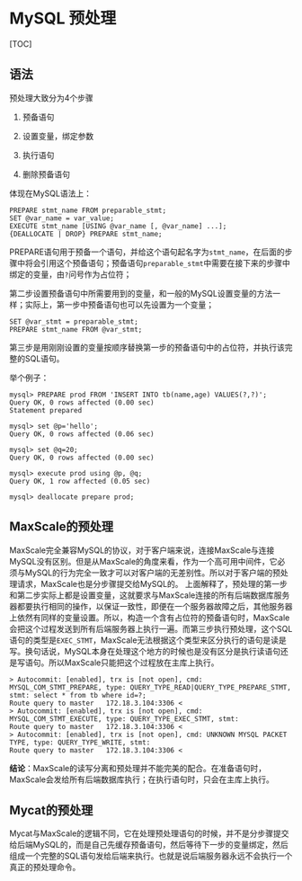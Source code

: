 # MySQL 预处理
[TOC]


## 语法
预处理大致分为4个步骤
1. 预备语句

2. 设置变量，绑定参数

3. 执行语句

4. 删除预备语句




体现在MySQL语法上：

```mysql
PREPARE stmt_name FROM preparable_stmt;
SET @var_name = var_value;
EXECUTE stmt_name [USING @var_name [, @var_name] ...];
{DEALLOCATE | DROP} PREPARE stmt_name;
```


PREPARE语句用于预备一个语句，并给这个语句起名字为`stmt_name`，在后面的步骤中将会引用这个预备语句；预备语句`preparable_stmt`中需要在接下来的步骤中绑定的变量，由`?`问号作为占位符；

第二步设置预备语句中所需要用到的变量，和一般的MySQL设置变量的方法一样；实际上，第一步中预备语句也可以先设置为一个变量；

```mysql
SET @var_stmt = preparable_stmt;
PREPARE stmt_name FROM @var_stmt;
```



第三步是用刚刚设置的变量按顺序替换第一步的预备语句中的占位符，并执行该完整的SQL语句。

举个例子：
```mysql
mysql> PREPARE prod FROM 'INSERT INTO tb(name,age) VALUES(?,?)';
Query OK, 0 rows affected (0.00 sec)
Statement prepared

mysql> set @p='hello';
Query OK, 0 rows affected (0.06 sec)

mysql> set @q=20;
Query OK, 0 rows affected (0.00 sec)

mysql> execute prod using @p, @q;
Query OK, 1 row affected (0.05 sec)

mysql> deallocate prepare prod;
```



## MaxScale的预处理

MaxScale完全兼容MySQL的协议，对于客户端来说，连接MaxScale与连接MySQL没有区别。但是从MaxScale的角度来看，作为一个高可用中间件，它必须与MySQL的行为完全一致才可以对客户端的无差别性。所以对于客户端的预处理请求，MaxScale也是分步骤提交给MySQL的。
上面解释了，预处理的第一步和第二步实际上都是设置变量，这就要求与MaxScale连接的所有后端数据库服务器都要执行相同的操作，以保证一致性，即便在一个服务器故障之后，其他服务器上依然有同样的变量设置。所以，构造一个含有占位符的预备语句时，MaxScale会把这个过程发送到所有后端服务器上执行一遍。而第三步执行预处理，这个SQL语句的类型是`EXEC_STMT`，MaxScale无法根据这个类型来区分执行的语句是读是写。换句话说，MySQL本身在处理这个地方的时候也是没有区分是执行读语句还是写语句。所以MaxScale只能把这个过程放在主库上执行。



```mysql
> Autocommit: [enabled], trx is [not open], cmd: MYSQL_COM_STMT_PREPARE, type: QUERY_TYPE_READ|QUERY_TYPE_PREPARE_STMT, stmt: select * from tb where id=?; 
Route query to master 	172.18.3.104:3306 <
> Autocommit: [enabled], trx is [not open], cmd: MYSQL_COM_STMT_EXECUTE, type: QUERY_TYPE_EXEC_STMT, stmt: 
Route query to master 	172.18.3.104:3306 <
> Autocommit: [enabled], trx is [not open], cmd: UNKNOWN MYSQL PACKET TYPE, type: QUERY_TYPE_WRITE, stmt: 
Route query to master 	172.18.3.104:3306 <
```




**结论**：MaxScale的读写分离和预处理并不能完美的配合。在准备语句时，MaxScale会发给所有后端数据库执行；在执行语句时，只会在主库上执行。




## Mycat的预处理


Mycat与MaxScale的逻辑不同，它在处理预处理语句的时候，并不是分步骤提交给后端MySQL的，而是自己先缓存预备语句，然后等待下一步的变量绑定，然后组成一个完整的SQL语句发给后端来执行。也就是说后端服务器永远不会执行一个真正的预处理命令。






```

```
